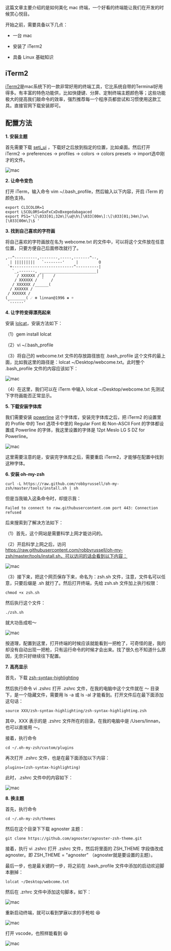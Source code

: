 这篇文章主要介绍的是如何美化 mac 终端，一个好看的终端能让我们在开发的时候赏心悦目。

开始之前，需要具备以下几点：

- 一台 mac
 
- 安装了 iTerm2

- 具备 Linux 基础知识

## iTerm2

[iTerm2](https://www.iterm2.com/)是mac系统下的一款非常好用的终端工具，它比系统自带的Terminal好用得多。有丰富的特色功能供，比如快捷键、分屏、定制终端主题颜色等；这些功能极大的提高我们敲命令的效率，强烈推荐每一个程序员都尝试和习惯使用这款工具。直接官网下载安装即可。

## 配置方法

**1. 安装主题**

首先需要下载 [seti_ui](https://github.com/willmanduffy/seti-iterm) ，下载好之后放到指定的位置，比如桌面。然后打开 iTerm2 -> preferences -> profiles -> colors -> colors presets -> import选中刚才的文件。

![mac](../.vuepress/public/assets/image/mac/mac1.jpg 'mac')

**2. 让命令变色**

打开 iTerm，输入命令 vim ~/.bash_profile，然后输入以下内容，开启 iTerm 的颜色支持。

```shell
export CLICOLOR=1
export LSCOLORS=GxFxCxDxBxegedabagaced
export PS1='\[\033[01;32m\]\u@\h\[\033[00m\]:\[\033[01;34m\]\w\
[\033[00m\]\$ '
```

**3. 找到自己喜欢的字符画**

将自己喜欢的字符画放在名为 webcome.txt 的文件中，可以将这个文件放在任意位置，只要方便自己后面修改就行了。

```
,--^----------,--------,-----,-------^--,
  | |||||||||   `--------'     |         O 
 `+---------------------------^----------|
   `_,-------, _________________________| 
     / XXXXXX /`|    /
    / XXXXXX /  `   /
   / XXXXXX /______(
  / XXXXXX /
 / XXXXXX /
(________( ☄ ❄ linnan@1996 ❅ ☼ 
 `------'
```

**4. 让字符变得漂亮起来**

安装 [lolcat](https://github.com/busyloop/lolcat)，安装方法如下：

（1）gem install lolcat

（2）vi ~/.bash_profile

（3）将自己的 webcome.txt 文件的存放路径放在 .bash_profile 这个文件的最上面，比如我这里的路径是：lolcat ~/Desktop/webcome.txt。此时整个 .bash_profile 文件的内容应该如下：

![mac](../.vuepress/public/assets/image/mac/mac2.jpg 'mac')

（4）在这里，我们可以在 iTerm 中输入 lolcat ~/Desktop/webcome.txt 先测试下字符画能否正常显示。

**5. 下载安装字体库**

我们需要安装 [powerline](https://github.com/powerline/fonts) 这个字体库，安装完字体库之后，把 iTerm2 的设置里的 Profile 中的 Text 选项卡中里的 Regular Font 和 Non-ASCII Font 的字体都设置成 Powerline 的字体，我这里设置的字体是 12pt Meslo LG S DZ for Powerline。

![mac](../.vuepress/public/assets/image/mac/mac3.jpg 'mac')

这里需要注意的是，安装完字体库之后，需要重启 iTerm2，才能够在配置中找到这种字体。

**6. 安装 oh-my-zsh**

```shell
curl -L https://raw.github.com/robbyrussell/oh-my-zsh/master/tools/install.sh | sh
```

但是当我输入这条命令时，却提示我：

```shell
Failed to connect to raw.githubusercontent.com port 443: Connection refused
```

后来搜索到了解决方法如下：

（1）首先，这个网站是需要科学上网才能访问的。

（2）开启科学上网之后，访问 https://raw.githubusercontent.com/robbyrussell/oh-my-zsh/master/tools/install.sh，可以访问的话会看到以下内容：

![mac](../.vuepress/public/assets/image/mac/mac4.jpg 'mac')

（3）接下来，把这个网页保存下来，命名为：zsh.sh 文件，注意，文件名可以任意，只要后缀是 .sh 就行了。然后打开终端，先给 zsh.sh 文件加上执行权限：

```shell
chmod +x zsh.sh
```

然后执行这个文件：

```shell
./zsh.sh
```

就大功告成啦～

![mac](../.vuepress/public/assets/image/mac/mac5.jpg 'mac')

按道理，配置到这里，打开终端的时候应该就能看到一把枪了，可奇怪的是，我的却没有自动出现一把枪，只有运行命令的时候才会出来。找了很久也不知道什么原因，无奈只好继续往下配置。

**7. 高亮显示**

首先，下载 [zsh-syntax-highlighting](https://github.com/zsh-users/zsh-syntax-highlighting.git)

然后执行命令 vi .zshrc 打开 .zshrc 文件，在我的电脑中这个文件就在 ～ 目录下，是一个隐藏文件，需要用 ls -a 或 ls -al 才能看到。打开文件后在最下面添加这句话：

```shell
source XXX/zsh-syntax-highlighting/zsh-syntax-highlighting.zsh
```

其中，XXX 表示的是 .zshrc 文件所在的目录。在我的电脑中是 /Users/linnan，也可以直接用 ～。

接着，执行命令

```shell
cd ~/.oh-my-zsh/custom/plugins
```

再次打开 .zshrc 文件，也是在最下面添加以下内容：

```shell
plugins=(zsh-syntax-highlighting)
```

此时，.zshrc 文件中的内容如下：

![mac](../.vuepress/public/assets/image/mac/mac6.jpg 'mac')

**8. 换主题**

首先，执行命令 

```shell
cd ~/.oh-my-zsh/themes
```

然后在这个目录下下载 agnoster 主题：

```shell
git clone https://github.com/agnoster/agnoster-zsh-theme.git
```

接着，执行 vi .zshrc 打开 .zshrc 文件，然后将里面的 ZSH_THEME 字段值改成 agnoster。即 ZSH_THEME = "agnoster" （agnoster就是要设置的主题）。

最后一步，也是最关键的一步，将之前在 .bash_profile 文件中添加的启动欢迎脚本删掉：

```shell
lolcat ~/Desktop/webcome.txt
```

然后在 .zrhrc 文件中添加这句脚本，如下：

![mac](../.vuepress/public/assets/image/mac/mac7.jpg 'mac')

重新启动终端，就可以看到梦寐以求的手枪啦 :laughing:

![mac](../.vuepress/public/assets/image/mac/mac8.jpg 'mac')

打开 vscode，也照样能看到 :laughing:

![mac](../.vuepress/public/assets/image/mac/mac9.jpg 'mac')